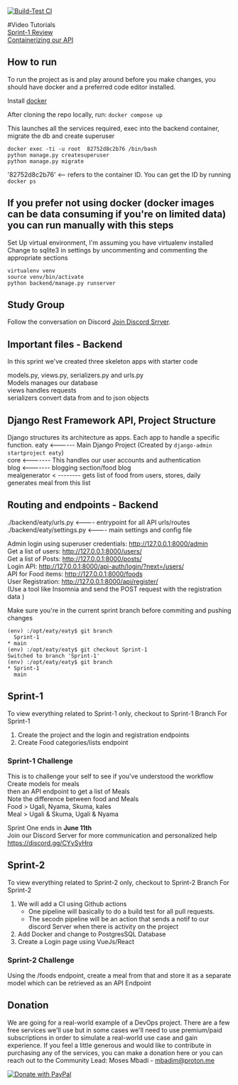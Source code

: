 [![Build-Test CI](https://github.com/Code-AfterWork/eaty/actions/workflows/build_test.yml/badge.svg)](https://github.com/Code-AfterWork/eaty/actions/workflows/build_test.yml)

#Video Tutorials <br>
[Sprint-1 Review](https://www.youtube.com/watch?v=rFlxb11Zf5Y&t=405s)<br>
[Containerizing our API](https://www.youtube.com/watch?v=txr1_Eme6nM)

## How to run
To run the project as is and play around before you make changes, you should have docker and a preferred code editor installed.

Install [docker](https://medium.com/@mosesmbadi/what-is-devops-part-2-containerization-8b8b65cf8f96)

After cloning the repo locally, run:
``docker compose up`` <br>

This launches all the services required, exec into the backend container, migrate the db and create superuser

```
docker exec -ti -u root  82752d8c2b76 /bin/bash
python manage.py createsuperuser
python manage.py migrate
```

'82752d8c2b76' <-- refers to the container ID. You can get the ID by running 
``docker ps``

## If you prefer not using docker (docker images can be data consuming if you're on limited data) you can run manually with this steps
Set Up virtual environment, I'm assuming you have virtualenv installed
Change to sqlite3 in settings by uncommenting and commenting the appropriate sections
```
virtualenv venv
source venv/bin/activate
python backend/manage.py runserver
```


## Study Group
Follow the conversation on Discord [Join Discord Srrver](https://discord.gg/T24PXQS9).


## Important files - Backend
In this sprint we've created three skeleton apps with starter code

models.py, views.py, serializers.py and urls.py <br>
Models manages our database <br>
views handles requests <br>
serializers convert data from and to json objects <br>



## Django Rest Framework API, Project Structure
Django structures its architecture as apps. Each app to handle a specific function.
eaty <------ Main Django Project (Created by ``django-admin startproject eaty``)<br>
core <------- This handles our user accounts and authentication<br>
blog <------- blogging section/food blog<br>
mealgenerator < -------- gets list of food from users, stores, daily generates meal from this list

## Routing and endpoints - Backend
./backend/eaty/urls.py <---- entrypoint for all API urls/routes<br>
./backend/eaty/settings.py <---- main settings and config file <br>

Admin login using superuser credentials: http://127.0.0.1:8000/admin <br>
Get a list of users: http://127.0.0.1:8000/users/ <br>
Get a list of Posts: http://127.0.0.1:8000/posts/ <br>
Login API: http://127.0.0.1:8000/api-auth/login/?next=/users/ <br>
API for Food items: http://127.0.0.1:8000/foods <br>
User Registration: http://127.0.0.1:8000/api/register/ <br>
(Use a tool like Insomnia and send the POST request with the registration data ) 


 
Make sure you're in the current sprint branch before commiting and pushing changes
```
(env) :/opt/eaty/eaty$ git branch
  Sprint-1
* main
(env) :/opt/eaty/eaty$ git checkout Sprint-1
Switched to branch 'Sprint-1'
(env) :/opt/eaty/eaty$ git branch
* Sprint-1
  main
```

## Sprint-1
To view everything related to Sprint-1 only, checkout to Sprint-1 Branch
For Sprint-1
1. Create the project and the login and registration endpoints
2. Create Food categories/lists endpoint


### Sprint-1 Challenge
This is to challenge your self to see if you've understood the workflow <br>
Create models for meals <br>
then an API endpoint to get a list of Meals <br>
Note the difference between food and Meals <br>
Food > Ugali, Nyama, Skuma, kales <br>
Meal > Ugali & Skuma, Ugali & Nyama <br>

Sprint One ends in **June 11th** <br>
Join our Discord Server for more communication and personalized help <br>
https://discord.gg/CYySyHrq


## Sprint-2
To view everything related to Sprint-2 only, checkout to Sprint-2 Branch
For Sprint-2 
 1. We will add a CI using Github actions
    -  One pipeline will basically to do a build test for all pull requests.
    - The secodn pipeline will be an action that sends a notif to our discord   Server when there is activity on the project
 2. Add Docker and change to PostgresSQL Database
 3. Create a Login page using VueJs/React

### Sprint-2 Challenge
Using the /foods endpoint, create a meal from that and store it as a separate model which can be retrieved as an API Endpoint


## Donation
We are going for a real-world example of a DevOps project. There are a few free services we'll use but in some cases we'll need to use premium/paid subscriptions in order to simulate a real-world use case and gain experience. If you feel a little generous and would like to contribute in purchasing any of the services, you can make a donation here or you can reach out to the Community Lead: Moses Mbadi - mbadim@proton.me

[![Donate with PayPal](https://www.paypalobjects.com/en_US/i/btn/btn_donateCC_LG.gif)](https://www.paypal.com/cgi-bin/webscr?cmd=_s-xclick&hosted_button_id=45A3RRNJMNAGQ)




